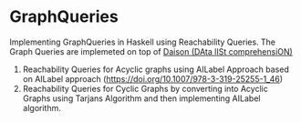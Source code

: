 # GraphQueries

Implementing GraphQueries in Haskell using Reachability Queries. The Graph Queries are implemeted on top of [Daison (DAta lISt comprehensiON)](https://github.com/krangelov/daison/) 

1. Reachability Queries for Acyclic graphs using AILabel Approach based on AILabel approach (https://doi.org/10.1007/978-3-319-25255-1_46)
2. Reachability Queries for Cyclic Graphs by converting into Acyclic Graphs using Tarjans Algorithm and then implementing AILabel algorithm.
